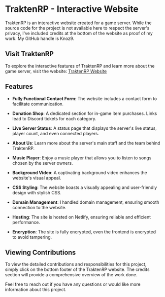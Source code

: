 # TraktenRP - Interactive Website

TraktenRP is an interactive website created for a game server. While the source code for the project is not available here to respect the server's privacy, I've included credits at the bottom of the website as proof of my work. My GitHub handle is Knoz9.

## Visit TraktenRP

To explore the interactive features of TraktenRP and learn more about the game server, visit the website: [TraktenRP Website](https://www.traktenrp.se)

## Features

- **Fully Functional Contact Form**: The website includes a contact form to facilitate communication.
  
- **Donation Shop**: A dedicated section for in-game item purchases. Links lead to Discord tickets for each category.

- **Live Server Status**: A status page that displays the server's live status, player count, and even connected players.

- **About Us**: Learn more about the server's main staff and the team behind TraktenRP.

- **Music Player**: Enjoy a music player that allows you to listen to songs chosen by the server owners.

- **Background Video**: A captivating background video enhances the website's visual appeal.

- **CSS Styling**: The website boasts a visually appealing and user-friendly design with stylish CSS.

- **Domain Management**: I handled domain management, ensuring smooth connection to the website.

- **Hosting**: The site is hosted on Netlify, ensuring reliable and efficient performance.

- **Encryption**: The site is fully encrypted, even the frontend is encrypted to avoid tampering.

## Viewing Contributions

To view the detailed contributions and responsibilities for this project, simply click on the bottom footer of the TraktenRP website. The credits section will provide a comprehensive overview of the work done.

Feel free to reach out if you have any questions or would like more information about this project.
